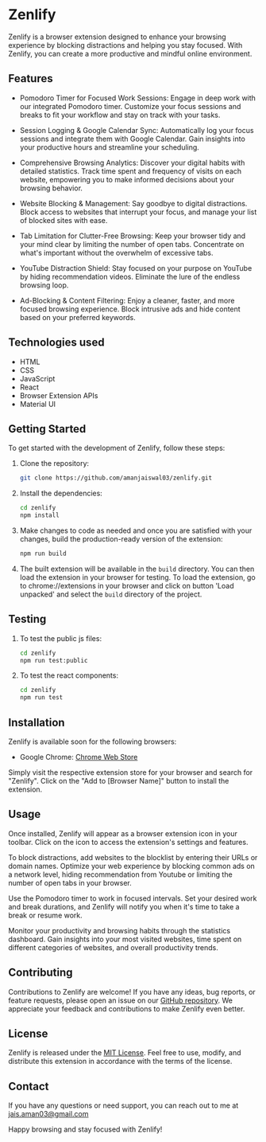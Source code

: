 # Zenlify

Zenlify is a browser extension designed to enhance your browsing experience by blocking distractions and helping you stay focused. With Zenlify, you can create a more productive and mindful online environment.

## Features

- Pomodoro Timer for Focused Work Sessions: Engage in deep work with our integrated Pomodoro timer. Customize your focus sessions and breaks to fit your workflow and stay on track with your tasks.

- Session Logging & Google Calendar Sync: Automatically log your focus sessions and integrate them with Google Calendar. Gain insights into your productive hours and streamline your scheduling.

- Comprehensive Browsing Analytics: Discover your digital habits with detailed statistics. Track time spent and frequency of visits on each website, empowering you to make informed decisions about your browsing behavior.

- Website Blocking & Management: Say goodbye to digital distractions. Block access to websites that interrupt your focus, and manage your list of blocked sites with ease.

- Tab Limitation for Clutter-Free Browsing: Keep your browser tidy and your mind clear by limiting the number of open tabs. Concentrate on what's important without the overwhelm of excessive tabs.

- YouTube Distraction Shield: Stay focused on your purpose on YouTube by hiding recommendation videos. Eliminate the lure of the endless browsing loop.

- Ad-Blocking & Content Filtering: Enjoy a cleaner, faster, and more focused browsing experience. Block intrusive ads and hide content based on your preferred keywords.

## Technologies used
- HTML
- CSS
- JavaScript
- React
- Browser Extension APIs
- Material UI

## Getting Started

To get started with the development of Zenlify, follow these steps:

1. Clone the repository:
    ```bash
    git clone https://github.com/amanjaiswal03/zenlify.git
    ```

2. Install the dependencies:
    ```bash
    cd zenlify
    npm install
    ```

3. Make changes to code as needed and once you are satisfied with your changes, build the production-ready version of the extension:
    ```bash
    npm run build
    ```

4. The built extension will be available in the `build` directory. You can then load the extension in your browser for testing. To load the extension, go to chrome://extensions in your browser and click on button 'Load unpacked' and select the `build` directory of the project.


## Testing

1. To test the public js files:
    ```bash
    cd zenlify
    npm run test:public
    ```
2. To test the react components:
    ```bash
    cd zenlify
    npm run test
    ```


## Installation

Zenlify is available soon for the following browsers:

- Google Chrome: [Chrome Web Store](https://chrome.google.com/webstore) 

Simply visit the respective extension store for your browser and search for "Zenlify". Click on the "Add to [Browser Name]" button to install the extension.

## Usage

Once installed, Zenlify will appear as a browser extension icon in your toolbar. Click on the icon to access the extension's settings and features.

To block distractions, add websites to the blocklist by entering their URLs or domain names. Optimize your web experience by blocking common ads on a network level, hiding recommendation from Youtube or limiting the number of open tabs in your browser.

Use the Pomodoro timer to work in focused intervals. Set your desired work and break durations, and Zenlify will notify you when it's time to take a break or resume work.

Monitor your productivity and browsing habits through the statistics dashboard. Gain insights into your most visited websites, time spent on different categories of websites, and overall productivity trends.

## Contributing

Contributions to Zenlify are welcome! If you have any ideas, bug reports, or feature requests, please open an issue on our [GitHub repository](https://github.com/amanjaiswal03/zenlify). We appreciate your feedback and contributions to make Zenlify even better.

## License

Zenlify is released under the [MIT License](https://opensource.org/licenses/MIT). Feel free to use, modify, and distribute this extension in accordance with the terms of the license.

## Contact

If you have any questions or need support, you can reach out to me at jais.aman03@gmail.com

Happy browsing and stay focused with Zenlify!

